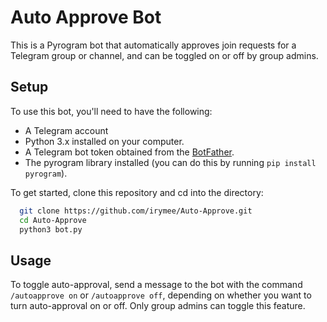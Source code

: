 # Auto Approve Bot
This is a Pyrogram bot that automatically approves join requests for a Telegram group or channel, and can be toggled on or off by group admins.

## Setup
To use this bot, you'll need to have the following:

- A Telegram account
- Python 3.x installed on your computer.
- A Telegram bot token obtained from the [BotFather](https://telegram.me/BotFather).
- The pyrogram library installed (you can do this by running `pip install pyrogram`).

To get started, clone this repository and cd into the directory:

```bash
  git clone https://github.com/irymee/Auto-Approve.git
  cd Auto-Approve
  python3 bot.py
```

## Usage
To toggle auto-approval, send a message to the bot with the command `/autoapprove on` or `/autoapprove off`, depending on whether you want to turn auto-approval on or off. Only group admins can toggle this feature.
